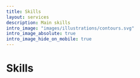 ```yaml
---
title: Skills
layout: services
description: Main skills
intro_image: "images/illustrations/contours.svg"
intro_image_absolute: true
intro_image_hide_on_mobile: true
---
```


# Skills

